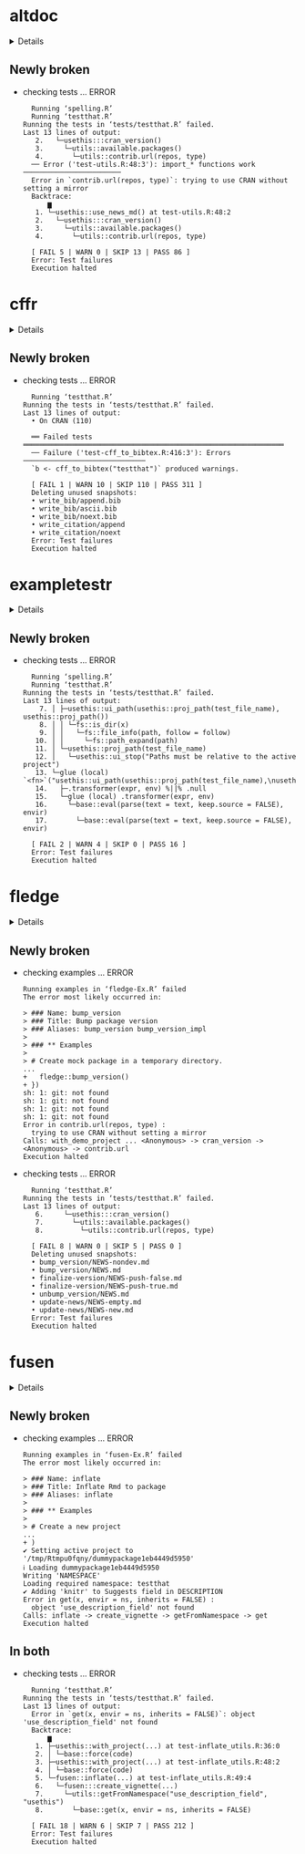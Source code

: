 # altdoc

<details>

* Version: 0.2.0
* GitHub: https://github.com/etiennebacher/altdoc
* Source code: https://github.com/cran/altdoc
* Date/Publication: 2023-05-26 18:50:08 UTC
* Number of recursive dependencies: 82

Run `revdepcheck::cloud_details(, "altdoc")` for more info

</details>

## Newly broken

*   checking tests ... ERROR
    ```
      Running ‘spelling.R’
      Running ‘testthat.R’
    Running the tests in ‘tests/testthat.R’ failed.
    Last 13 lines of output:
       2.   └─usethis:::cran_version()
       3.     └─utils::available.packages()
       4.       └─utils::contrib.url(repos, type)
      ── Error ('test-utils.R:48:3'): import_* functions work ────────────────────────
      Error in `contrib.url(repos, type)`: trying to use CRAN without setting a mirror
      Backtrace:
          ▆
       1. └─usethis::use_news_md() at test-utils.R:48:2
       2.   └─usethis:::cran_version()
       3.     └─utils::available.packages()
       4.       └─utils::contrib.url(repos, type)
      
      [ FAIL 5 | WARN 0 | SKIP 13 | PASS 86 ]
      Error: Test failures
      Execution halted
    ```

# cffr

<details>

* Version: 0.5.0
* GitHub: https://github.com/ropensci/cffr
* Source code: https://github.com/cran/cffr
* Date/Publication: 2023-05-05 12:00:02 UTC
* Number of recursive dependencies: 71

Run `revdepcheck::cloud_details(, "cffr")` for more info

</details>

## Newly broken

*   checking tests ... ERROR
    ```
      Running ‘testthat.R’
    Running the tests in ‘tests/testthat.R’ failed.
    Last 13 lines of output:
      • On CRAN (110)
      
      ══ Failed tests ════════════════════════════════════════════════════════════════
      ── Failure ('test-cff_to_bibtex.R:416:3'): Errors ──────────────────────────────
      `b <- cff_to_bibtex("testthat")` produced warnings.
      
      [ FAIL 1 | WARN 10 | SKIP 110 | PASS 311 ]
      Deleting unused snapshots:
      • write_bib/append.bib
      • write_bib/ascii.bib
      • write_bib/noext.bib
      • write_citation/append
      • write_citation/noext
      Error: Test failures
      Execution halted
    ```

# exampletestr

<details>

* Version: 1.7.0
* GitHub: https://github.com/rorynolan/exampletestr
* Source code: https://github.com/cran/exampletestr
* Date/Publication: 2022-12-06 19:20:02 UTC
* Number of recursive dependencies: 97

Run `revdepcheck::cloud_details(, "exampletestr")` for more info

</details>

## Newly broken

*   checking tests ... ERROR
    ```
      Running ‘spelling.R’
      Running ‘testthat.R’
    Running the tests in ‘tests/testthat.R’ failed.
    Last 13 lines of output:
        7. │ ├─usethis::ui_path(usethis::proj_path(test_file_name), usethis::proj_path())
        8. │ │ └─fs::is_dir(x)
        9. │ │   └─fs::file_info(path, follow = follow)
       10. │ │     └─fs::path_expand(path)
       11. │ └─usethis::proj_path(test_file_name)
       12. │   └─usethis::ui_stop("Paths must be relative to the active project")
       13. └─glue (local) `<fn>`("usethis::ui_path(usethis::proj_path(test_file_name),\nusethis::proj_path())")
       14.   ├─.transformer(expr, env) %||% .null
       15.   └─glue (local) .transformer(expr, env)
       16.     └─base::eval(parse(text = text, keep.source = FALSE), envir)
       17.       └─base::eval(parse(text = text, keep.source = FALSE), envir)
      
      [ FAIL 2 | WARN 4 | SKIP 0 | PASS 16 ]
      Error: Test failures
      Execution halted
    ```

# fledge

<details>

* Version: 0.1.0
* GitHub: https://github.com/cynkra/fledge
* Source code: https://github.com/cran/fledge
* Date/Publication: 2021-12-07 20:20:02 UTC
* Number of recursive dependencies: 74

Run `revdepcheck::cloud_details(, "fledge")` for more info

</details>

## Newly broken

*   checking examples ... ERROR
    ```
    Running examples in ‘fledge-Ex.R’ failed
    The error most likely occurred in:
    
    > ### Name: bump_version
    > ### Title: Bump package version
    > ### Aliases: bump_version bump_version_impl
    > 
    > ### ** Examples
    > 
    > # Create mock package in a temporary directory.
    ...
    +   fledge::bump_version()
    + })
    sh: 1: git: not found
    sh: 1: git: not found
    sh: 1: git: not found
    sh: 1: git: not found
    Error in contrib.url(repos, type) : 
      trying to use CRAN without setting a mirror
    Calls: with_demo_project ... <Anonymous> -> cran_version -> <Anonymous> -> contrib.url
    Execution halted
    ```

*   checking tests ... ERROR
    ```
      Running ‘testthat.R’
    Running the tests in ‘tests/testthat.R’ failed.
    Last 13 lines of output:
       6.     └─usethis:::cran_version()
       7.       └─utils::available.packages()
       8.         └─utils::contrib.url(repos, type)
      
      [ FAIL 8 | WARN 0 | SKIP 5 | PASS 0 ]
      Deleting unused snapshots:
      • bump_version/NEWS-nondev.md
      • bump_version/NEWS.md
      • finalize-version/NEWS-push-false.md
      • finalize-version/NEWS-push-true.md
      • unbump_version/NEWS.md
      • update-news/NEWS-empty.md
      • update-news/NEWS-new.md
      Error: Test failures
      Execution halted
    ```

# fusen

<details>

* Version: 0.4.1
* GitHub: https://github.com/Thinkr-open/fusen
* Source code: https://github.com/cran/fusen
* Date/Publication: 2022-09-29 14:50:06 UTC
* Number of recursive dependencies: 113

Run `revdepcheck::cloud_details(, "fusen")` for more info

</details>

## Newly broken

*   checking examples ... ERROR
    ```
    Running examples in ‘fusen-Ex.R’ failed
    The error most likely occurred in:
    
    > ### Name: inflate
    > ### Title: Inflate Rmd to package
    > ### Aliases: inflate
    > 
    > ### ** Examples
    > 
    > # Create a new project
    ...
    + )
    ✔ Setting active project to '/tmp/Rtmpu0fqny/dummypackage1eb4449d5950'
    ℹ Loading dummypackage1eb4449d5950
    Writing 'NAMESPACE'
    Loading required namespace: testthat
    ✔ Adding 'knitr' to Suggests field in DESCRIPTION
    Error in get(x, envir = ns, inherits = FALSE) : 
      object 'use_description_field' not found
    Calls: inflate -> create_vignette -> getFromNamespace -> get
    Execution halted
    ```

## In both

*   checking tests ... ERROR
    ```
      Running ‘testthat.R’
    Running the tests in ‘tests/testthat.R’ failed.
    Last 13 lines of output:
      Error in `get(x, envir = ns, inherits = FALSE)`: object 'use_description_field' not found
      Backtrace:
          ▆
       1. ├─usethis::with_project(...) at test-inflate_utils.R:36:0
       2. │ └─base::force(code)
       3. ├─usethis::with_project(...) at test-inflate_utils.R:48:2
       4. │ └─base::force(code)
       5. └─fusen::inflate(...) at test-inflate_utils.R:49:4
       6.   └─fusen:::create_vignette(...)
       7.     └─utils::getFromNamespace("use_description_field", "usethis")
       8.       └─base::get(x, envir = ns, inherits = FALSE)
      
      [ FAIL 18 | WARN 6 | SKIP 7 | PASS 212 ]
      Error: Test failures
      Execution halted
    ```

